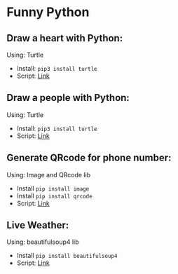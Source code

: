 # Funny Python

## Draw a heart with Python:
Using: Turtle
- Install: `pip3 install turtle`
- Script: [Link](https://github.com/josdoaitran/funny_python/blob/main/draw_heart.py)

## Draw a people with Python:
Using: Turtle
- Install: `pip3 install turtle`
- Script: [Link](https://github.com/josdoaitran/funny_python/blob/main/draw_funny_people_turtle.py)

## Generate QRcode for phone number:
Using: Image and QRcode lib
- Install `pip install image`
- Install `pip install qrcode`
- Script: [Link](https://github.com/josdoaitran/funny_python/blob/main/generate_phone_qrcode.py)

## Live Weather:
Using: beautifulsoup4 lib
- Install `pip install beautifulsoup4`
- Script: [Link](https://github.com/josdoaitran/funny_python/blob/main/live_weather_update.py)
